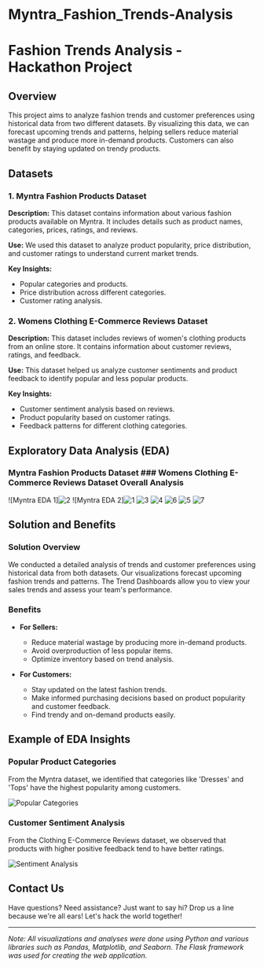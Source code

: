 # Myntra_Fashion_Trends-Analysis
# Fashion Trends Analysis - Hackathon Project

## Overview

This project aims to analyze fashion trends and customer preferences using historical data from two different datasets. By visualizing this data, we can forecast upcoming trends and patterns, helping sellers reduce material wastage and produce more in-demand products. Customers can also benefit by staying updated on trendy products.

## Datasets

### 1. Myntra Fashion Products Dataset

**Description:** This dataset contains information about various fashion products available on Myntra. It includes details such as product names, categories, prices, ratings, and reviews.

**Use:** We used this dataset to analyze product popularity, price distribution, and customer ratings to understand current market trends.

**Key Insights:**
- Popular categories and products.
- Price distribution across different categories.
- Customer rating analysis.

### 2. Womens Clothing E-Commerce Reviews Dataset

**Description:** This dataset includes reviews of women's clothing products from an online store. It contains information about customer reviews, ratings, and feedback.

**Use:** This dataset helped us analyze customer sentiments and product feedback to identify popular and less popular products.

**Key Insights:**
- Customer sentiment analysis based on reviews.
- Product popularity based on customer ratings.
- Feedback patterns for different clothing categories.

## Exploratory Data Analysis (EDA)

### Myntra Fashion Products Dataset  ### Womens Clothing E-Commerce Reviews Dataset Overall Analysis

![Myntra EDA 1]![2](https://github.com/bhanu-sri/Myntra_Fashion_Trends-Analysis/assets/118191356/3071afb8-e79c-4fcf-ad37-23a18e0e1dc8)
![Myntra EDA 2]![1](https://github.com/bhanu-sri/Myntra_Fashion_Trends-Analysis/assets/118191356/7248193a-bb2e-4321-84d8-b30aaa0a2761)
![3](https://github.com/bhanu-sri/Myntra_Fashion_Trends-Analysis/assets/118191356/111cefdd-8d17-4190-8c83-7c5d7c6a2ba7)
![4](https://github.com/bhanu-sri/Myntra_Fashion_Trends-Analysis/assets/118191356/2baafb39-0c53-4e65-a62c-e7a720ec3b57)
![6](https://github.com/bhanu-sri/Myntra_Fashion_Trends-Analysis/assets/118191356/7ff872c6-ab36-4d95-8700-16888ad6e49f)
![5](https://github.com/bhanu-sri/Myntra_Fashion_Trends-Analysis/assets/118191356/b0ab2d15-a339-4e3f-9704-f362d1635b58)
![7](https://github.com/bhanu-sri/Myntra_Fashion_Trends-Analysis/assets/118191356/e00d9b83-932a-4a33-829c-81cc19c952a1)

## Solution and Benefits

### Solution Overview

We conducted a detailed analysis of trends and customer preferences using historical data from both datasets. Our visualizations forecast upcoming fashion trends and patterns. The Trend Dashboards allow you to view your sales trends and assess your team's performance. 

### Benefits

- **For Sellers:** 
  - Reduce material wastage by producing more in-demand products.
  - Avoid overproduction of less popular items.
  - Optimize inventory based on trend analysis.

- **For Customers:** 
  - Stay updated on the latest fashion trends.
  - Make informed purchasing decisions based on product popularity and customer feedback.
  - Find trendy and on-demand products easily.

## Example of EDA Insights

### Popular Product Categories

From the Myntra dataset, we identified that categories like 'Dresses' and 'Tops' have the highest popularity among customers.

![Popular Categories](path/to/popular_categories.png)

### Customer Sentiment Analysis

From the Clothing E-Commerce Reviews dataset, we observed that products with higher positive feedback tend to have better ratings.

![Sentiment Analysis](path/to/sentiment_analysis.png)

## Contact Us

Have questions? Need assistance? Just want to say hi? Drop us a line because we're all ears! Let's hack the world together!

---

*Note: All visualizations and analyses were done using Python and various libraries such as Pandas, Matplotlib, and Seaborn. The Flask framework was used for creating the web application.*
